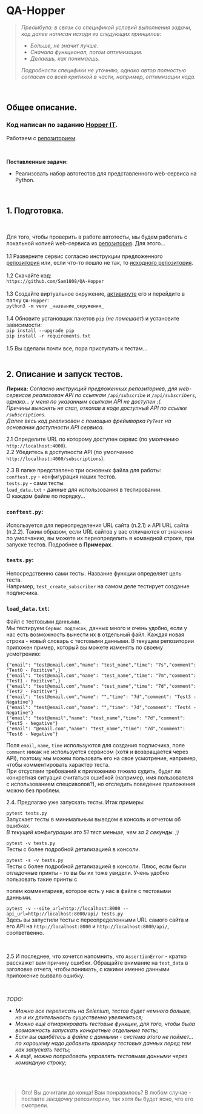 # QA-Hopper


>*Преа́мбула: в связи со спецификой условий выполнения задачи, код далее написан исходя из  следующих принципов:*
>   - *Больше, не значит лучше.*
>   - *Сначала функционал, потом оптимизация.*
>   - *Делаешь, как понимаешь.*<br>
>
>*Подробности специфики не уточняю, однако автор полностью согласен со всей критикой в части, например, оптимизации кода.*

<br>

## Общее описание.

### Код написан по заданию [Hopper IT](https://hopper-it.ru/).

Работаем с [репозиторием](https://gitlab.monq.ru/p.alekseev/flask-app-example).

<br>

**Поставленные задачи:**
- Реализовать набор автотестов для представленного web-сервиса на Python.

<br>

## 1. Подготовка. 
<br>

Для того, чтобы проверить в работе автотесты, мы будем работать с локальной копией web-сервиса из [репозитория](https://gitlab.monq.ru/p.alekseev/flask-app-example). Для этого...
<br><br>
1.1 Разверните сервис согласно инструкции предложенного [репозитория](https://gitlab.monq.ru/p.alekseev/flask-app-example) или, если что-то пошло не так, то [исходного репозитория](https://github.com/zeburek/flask-mongoengine-example).
<br><br>
1.2 Скачайте код:<br>
`https://github.com/Sam1808/QA-Hopper`
<br><br>
1.3 Создайте виртуальное окружение, [активируте](https://devpractice.ru/python-lesson-17-virtual-envs/#p33) его и перейдите в папку `QA-Hopper`:<br>
`python3 -m venv _название_окружения_`
<br><br>
1.4 Обновите установщик пакетов `pip` (*не помешает*) и установите зависимости:<br>
`pip install --upgrade pip`<br>
`pip install -r requirements.txt`
<br><br>
1.5 Вы сделали почти все, пора приступать к тестам... 
<br><br>

## 2. Описание и запуск тестов.

**Лирика:** *Согласно инструкций предложенных репозиториев, для web-сервисов реализован API по ссылкам `/api/subscribe` и `/api/subscribers`, однако... у меня по указанным ссылкам API не доступен :(. 
<br>
Причины выяснять не стал, откопав в коде доступный API по ссылке `/subscriptions`.
<br>
Далее весь код реализован с помощью фреймворка `PyTest` на основании доступности API сервиса.*

2.1 Определите URL по которому доступен сервис (по умолчанию `http://localhost:4000`).
<br>
2.2 Убедитесь в доступности API (по умолчанию `http://localhost:4000/subscriptions`).

2.3 В папке представлено три основных файла для работы: 
<br>
`conftest.py` - конфигурация наших тестов.
<br>
`tests.py` - сами тесты.
<br>
`load_data.txt` - данные для использования в тестировании. 
<br>
О каждом файле по порядку...

### `conftest.py`:

Используется для переопределения URL сайта (п.2.1) и API URL сайта (п.2.2). Таким образом, если URL сайтов у вас отличаются от значения по умолчанию, вы можете их переопределить в командной строке, при запуске тестов. Подробнее в **Примерах**.

### `tests.py`:

Непосредственно сами тесты. Название функции определяет цель теста. 
<br>
Например, `test_create_subscriber` на самом деле тестирует создание подписчика.

### `load_data.txt`:

Файл с тестовыми данными. 
<br>
Мы тестируем `Cервис подписок`, данных много и очень удобно, если у нас есть возможность вынести их в отдельный файл. Каждая новая строка - новый словарь с тестовыми данными. В текущем репозитории приложен пример, который вы можете изменять по своему усмотрению: 
```
{"email": "test@email.com","name": "test_name","time": "7s","comment": "Test0 - Pozitive",}
{"email": "test@email.com","name": "test_name","time": "7m","comment": "Test1 - Pozitive",}
{"email": "test@email.com","name": "test_name","time": "7d","comment": "Test2 - Pozitive"}
{"email": "test@email.com","name": "","time": "7d","comment": "Test3 - Negative"}
{"email": "test@email.com","name": "","time": "7d","comment": "Test4 - Negative"}
{"email": "test@email","name": "test_name","time": "7d","comment": "Test5 - Negative"}
{"email": "@email.com","name": "test_name","time": "7d","comment": "Test6 - Negative"}
```
Поля `email`, `name`, `time` используются для создания подписчика, поле `comment` никак не используется сервисом (хотя и возвращается через API), поэтому мы можем пользовать его на свое усмотрение, например, чтобы комментировать характер теста. 
<br>
При отсуствии требований к приложению тяжело судить, будет ли конкретная ситуация считаться ошибкой (например, имя пользователя с использованием спецсиволов?), но отследить поведение приложения можно без проблем.

2.4. Предлагаю уже запускать тесты. Итак примеры: 

`pytest tests.py `
<br>
Запускает тесты в минимальным выводом в консоль и отчетом об ошибках.
<br>
*В текущей конфигурации это 51 тест меньше, чем за 2 секунды. ;)*

`pytest -v tests.py `
<br>
Тесты с более подробной детализацией в консоли. 

`pytest -s -v tests.py `
<br>
Тесты с более подробной детализацией в консоли. Плюс, если были отладочные принты - то вы бы их тоже увидели. Учень удобно пользовать такие принты с

 полем комментариев, которое есть у нас в файле с тестовыми данными.

`pytest -v --site_url=http://localhost:8000 --api_url=http://localhost:8000/api/ tests.py  `
<br>
Здесь вы запустили тесты с переопределенными URL самого сайта и его API на `http://localhost:8000` и `http://localhost:8000/api/`, соответвенно.

<br>

2.5 И последнее, что хочется напомнить, что `AssertionError` - кратко расскажет вам причину ошибки. Обращайте внимание на `test_data` в заголовке отчета, чтобы понимать, с какими именно данными приложение вызвало ошибку. 


<br>

*TODO:*

 - *Можно все переписать на Selenium, тестов будет немного больше, но и их длительность существенно увеличиться;* <br>
 - *Можно ещё отмаркировать тестовые функции, для того, чтобы была возможность запускать конкретные отдельные тесты;*<br>
 - *Если вы ошибётесь в файле с данными - система этого не поймет... по хорошему надо добавить проверку тестовых данных перед тем как запускать тесты;*<br>
 - *А ещё, можно попробовать управлять тестовыми данными через командную строку;*<br>
 
 <br><br>


> Ого! Вы дочитали до конца! Вам понравилось? В любом случае - поставте *звездочку* репозиторию, так хотя бы будет ясно, что его смотрели.<br>